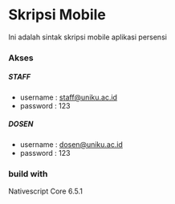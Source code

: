 # Skripsi Mobile
Ini adalah sintak skripsi mobile aplikasi persensi

### Akses
##### STAFF
- username : staff@uniku.ac.id
- password : 123
##### DOSEN
- username : dosen@uniku.ac.id
- password : 123

### build with
Nativescript Core 6.5.1
